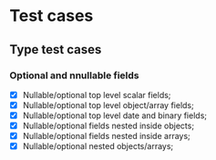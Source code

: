 # Test cases

## Type test cases

### Optional and nnullable fields

- [x] Nullable/optional top level scalar fields;
- [x] Nullable/optional top level object/array fields;
- [x] Nullable/optional top level date and binary fields;
- [x] Nullable/optional fields nested inside objects;
- [x] Nullable/optional fields nested inside arrays;
- [x] Nullable/optional nested objects/arrays;
